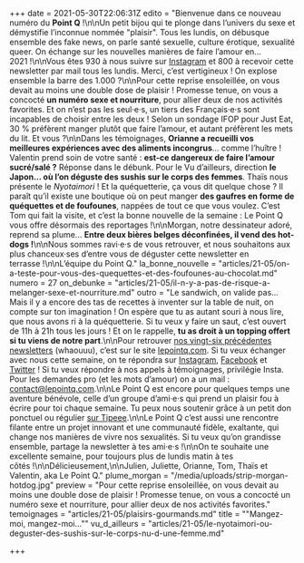 +++
date = 2021-05-30T22:06:31Z
edito = "Bienvenue dans ce nouveau numéro du **Point Q** !\n\nUn petit bijou qui te plonge dans l’univers du sexe et démystifie l’inconnue nommée \"plaisir\". Tous les lundis, on débusque ensemble des fake news, on parle santé sexuelle, culture érotique, sexualité queer. On échange sur les nouvelles manières de faire l’amour en... 2021 !\n\nVous êtes 930 à nous suivre sur [Instagram](https://www.instagram.com/lepoint.q/) et 800 à recevoir cette newsletter par mail tous les lundis. Merci, c’est vertigineux&nbsp;! On explose ensemble la barre des 1.000&nbsp;?\n\nPour cette reprise ensoleillée, on vous devait au moins une double dose de plaisir&nbsp;! Promesse tenue, on vous a concocté **un numéro sexe et nourriture**, pour allier deux de nos activités favorites. Et on n’est pas les seul·e·s, un tiers des Français·e·s sont incapables de choisir entre les deux&nbsp;! Selon un sondage IFOP pour Just Eat, 30&nbsp;% préfèrent manger plutôt que faire l’amour, et autant préfèrent les mets du lit. Et vous&nbsp;?\n\nDans les témoignages, **Orianne a recueilli vos meilleures expériences avec des aliments incongrus**... comme l’huître&nbsp;! Valentin prend soin de votre santé&nbsp;: **est-ce dangereux de faire l’amour sucré/salé&nbsp;?** Réponse dans le débunk. Pour le Vu d’ailleurs, direction **le Japon... où l’on déguste des sushis sur le corps des femmes**. Thaïs nous présente le _Nyotaimori_&nbsp;! Et la quéquetterie, ça vous dit quelque chose&nbsp;? Il paraît qu’il existe une boutique où on peut manger **des gaufres en forme de quéquettes et de foufounes**, nappées de tout ce que vous voulez. C’est Tom qui fait la visite, et c’est la bonne nouvelle de la semaine&nbsp;: Le Point Q vous offre désormais des reportages&nbsp;!\n\nMorgan, notre dessinateur adoré, reprend sa plume... **Entre deux bières belges déconfinées, il vend des hot-dogs&nbsp;!**\n\nNous sommes ravi·e·s de vous retrouver, et nous souhaitons aux plus chanceux·ses d’entre vous de déguster cette newsletter en terrasse&nbsp;!\n\nL’équipe du Point Q."
la_bonne_nouvelle = "articles/21-05/on-a-teste-pour-vous-des-quequettes-et-des-foufounes-au-chocolat.md"
numero = 27
on_debunke = "articles/21-05/il-n-y-a-pas-de-risque-a-melanger-sexe-et-nourriture.md"
outro = "Le sandwich, on valide pas... Mais il y a encore des tas de recettes à inventer sur la table de nuit, on compte sur ton imagination&nbsp;! On espère que tu as autant souri à nous lire, que nous avons ri à la quéquetterie. Si tu veux y faire un saut, c’est ouvert de 11h à 21h tous les jours&nbsp;! Et on le rappelle, **tu as droit à un topping offert si tu viens de notre part**.\n\nPour retrouver [nos vingt-six précédentes newsletters](https://lepointq.com/newsletters/) (whaouuu), c’est sur le site [lepointq.com](https://lepointq.com). Si tu veux échanger avec nous cette semaine, on te répondra sur [Instagram](https://www.instagram.com/lepoint.q/), [Facebook](https://www.facebook.com/lepointq.news) et [Twitter](https://twitter.com/LePointQ)&nbsp;! Si tu veux répondre à nos appels à témoignages, privilégie Insta. Pour les demandes pro (et les mots d’amour) on a un mail&nbsp;: [contact@lepointq.com](mailto:contact@lepointq.com).\n\nLe Point Q est encore pour quelques temps une aventure bénévole, celle d’un groupe d’ami·e·s qui prend un plaisir fou à écrire pour toi chaque semaine. Tu peux nous soutenir grâce à un petit don ponctuel ou régulier [sur Tipeee](https://fr.tipeee.com/le-point-q).\n\nLe Point Q c’est aussi une rencontre filante entre un projet innovant et une communauté fidèle, exaltante, qui change nos manières de vivre nos sexualités. Si tu veux qu’on grandisse ensemble, partage la newsletter à tes ami·e·s&nbsp;!\n\nOn te souhaite une excellente semaine, pour toujours plus de lundis matin à tes côtés&nbsp;!\n\nDélicieusement,\n\nJulien, Juliette, Orianne, Tom, Thaïs et Valentin, aka Le Point Q."
plume_morgan = "/media/uploads/strip-morgan-hotdog.jpg"
preview = "Pour cette reprise ensoleillée, on vous devait au moins une double dose de plaisir&nbsp;! Promesse tenue, on vous a concocté un numéro sexe et nourriture, pour allier deux de nos activités favorites."
temoignages = "articles/21-05/plaisirs-gourmands.md"
title = "\"Mangez-moi, mangez-moi...\""
vu_d_ailleurs = "articles/21-05/le-nyotaimori-ou-deguster-des-sushis-sur-le-corps-nu-d-une-femme.md"

+++
